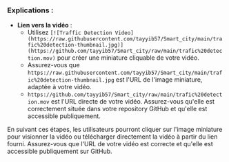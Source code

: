 
### Explications :

- **Lien vers la vidéo** :
  - Utilisez `[![Traffic Detection Video](https://raw.githubusercontent.com/tayyib57/Smart_city/main/trafic%20detection-thumbnail.jpg)](https://github.com/tayyib57/Smart_city/raw/main/trafic%20detection.mov)` pour créer une miniature cliquable de votre vidéo.
  - Assurez-vous que `https://raw.githubusercontent.com/tayyib57/Smart_city/main/trafic%20detection-thumbnail.jpg` est l'URL de l'image miniature, adaptée à votre vidéo.
  - `https://github.com/tayyib57/Smart_city/raw/main/trafic%20detection.mov` est l'URL directe de votre vidéo. Assurez-vous qu'elle est correctement située dans votre repository GitHub et qu'elle est accessible publiquement.

En suivant ces étapes, les utilisateurs pourront cliquer sur l'image miniature pour visionner la vidéo ou télécharger directement la vidéo à partir du lien fourni. Assurez-vous que l'URL de votre vidéo est correcte et qu'elle est accessible publiquement sur GitHub.
